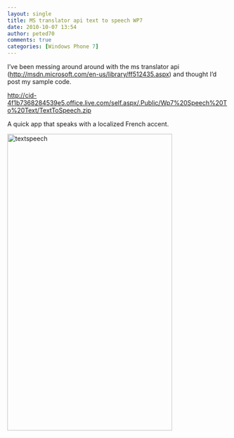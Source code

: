 ```yaml
---
layout: single
title: MS translator api text to speech WP7
date: 2010-10-07 13:54
author: peted70
comments: true
categories: [Windows Phone 7]
---
```

<p>I’ve been messing around around with the ms translator api (<a title="http://msdn.microsoft.com/en-us/library/ff512435.aspx" href="http://msdn.microsoft.com/en-us/library/ff512435.aspx">http://msdn.microsoft.com/en-us/library/ff512435.aspx</a>) and thought I’d post my sample code.</p>  <p><a title="http://cid-4f1b7368284539e5.office.live.com/self.aspx/.Public/Wp7%20Speech%20To%20Text/TextToSpeech.zip" href="http://cid-4f1b7368284539e5.office.live.com/self.aspx/.Public/Wp7%20Speech%20To%20Text/TextToSpeech.zip">http://cid-4f1b7368284539e5.office.live.com/self.aspx/.Public/Wp7%20Speech%20To%20Text/TextToSpeech.zip</a></p>  <p>A quick app that speaks with a localized French accent.</p>  <p><a href="http://peted.azurewebsites.net/wp-content/uploads/2010/10/textspeech.png"><img style="background-image:none;border-bottom:0;border-left:0;padding-left:0;padding-right:0;display:block;float:none;border-top:0;border-right:0;padding-top:0;" title="textspeech" border="0" alt="textspeech" src="http://peted.azurewebsites.net/wp-content/uploads/2010/10/textspeech_thumb.png" width="375" height="673" /></a></p>
